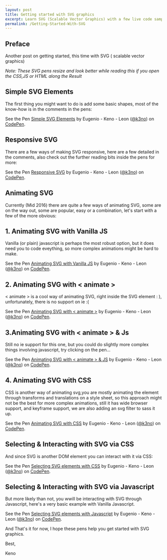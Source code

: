 ```yaml
---
layout: post
title: Getting started with SVG graphics
excerpt: Learn SVG (Scalable Vector Graphics) with a few live code samples.
permalink: /Getting-Started-With-SVG
---
```


<h2><b>Preface</b></h2>

Another post on getting started, this time with SVG ( scalable vector graphics)


*Note: These SVG pens resize and look better while reading this if you open the CSS,JS or HTML along the Result*


<h2><b>Simple SVG Elements</b></h2>

The first thing you might want to do is add some basic shapes, most of the know-how is in the comments in the pens:

<p data-height="440" data-theme-id="0" data-slug-hash="WxGBaK" data-default-tab="html,result" data-user="k3no" data-embed-version="2" class="codepen">See the Pen <a href="http://codepen.io/k3no/pen/WxGBaK/">Simple SVG Elements</a> by Eugenio - Keno -  Leon (<a href="http://codepen.io/k3no">@k3no</a>) on <a href="http://codepen.io">CodePen</a>.</p>
<script async src="//assets.codepen.io/assets/embed/ei.js"></script>

<h2><b>Responsive SVG</b></h2>

There are a few ways of making SVG responsive, here are a few detailed in the comments, also check out the further reading bits inside the pens for more:

<p data-height="440" data-theme-id="0" data-slug-hash="MebJvW" data-default-tab="html,result" data-user="k3no" data-embed-version="2" class="codepen">See the Pen <a href="http://codepen.io/k3no/pen/MebJvW/">Responsive SVG</a> by Eugenio - Keno -  Leon (<a href="http://codepen.io/k3no">@k3no</a>) on <a href="http://codepen.io">CodePen</a>.</p>
<script async src="//assets.codepen.io/assets/embed/ei.js"></script>


<h2><b>Animating SVG</b></h2>

Currently (Mid 2016) there are quite a few ways of animating SVG, some are on the way out, some are popular, easy or a combination, let's start with a few of the more obvious:

<h2><b>1. Animating SVG with Vanilla JS</b></h2>

Vanilla (or plain) javascript is perhaps the most robust option, but it does need you to code eveything, so more complex animations might be hard to make.

<p data-height="440" data-theme-id="0" data-slug-hash="beBmeq" data-default-tab="js,result" data-user="k3no" data-embed-version="2" class="codepen">See the Pen <a href="http://codepen.io/k3no/pen/beBmeq/">Animating SVG with Vanilla JS</a> by Eugenio - Keno -  Leon (<a href="http://codepen.io/k3no">@k3no</a>) on <a href="http://codepen.io">CodePen</a>.</p>
<script async src="//assets.codepen.io/assets/embed/ei.js"></script>


<h2><b>2. Animating SVG with &lt; animate &gt; </b></h2>

&lt; animate &gt; is a cool way of animating SVG, right inside the SVG element : ), unfortunately, there is no support on ie :(

  <p data-height="440" data-theme-id="0" data-slug-hash="vKyVby" data-default-tab="html,result" data-user="k3no" data-embed-version="2" class="codepen">See the Pen <a href="http://codepen.io/k3no/pen/vKyVby/">Animating SVG with < animate ></a> by Eugenio - Keno -  Leon (<a href="http://codepen.io/k3no">@k3no</a>) on <a href="http://codepen.io">CodePen</a>.</p>
  <script async src="//assets.codepen.io/assets/embed/ei.js"></script>

<h2><b>3.Animating SVG with &lt; animate &gt; & Js </b></h2>

Still no ie support for this one, but you could do slightly more complex things involving javascript, try clicking on the pen...

<p data-height="440" data-theme-id="0" data-slug-hash="dXNYMp" data-default-tab="html,result" data-user="k3no" data-embed-version="2" class="codepen">See the Pen <a href="http://codepen.io/k3no/pen/dXNYMp/">Animating SVG with < animate > & JS</a> by Eugenio - Keno -  Leon (<a href="http://codepen.io/k3no">@k3no</a>) on <a href="http://codepen.io">CodePen</a>.</p>
<script async src="//assets.codepen.io/assets/embed/ei.js"></script>

<h2><b>4. Animating SVG with CSS</b></h2>

CSS is another way of animating svg,you are mostly animating the element through transforms and translations on a style sheet, so this approach might not be the best for more complex animations, still it has wide browser support, and keyframe support, we are also adding an svg filter to sass it up.

<p data-height="440" data-theme-id="0" data-slug-hash="oLBGwr" data-default-tab="html,result" data-user="k3no" data-embed-version="2" class="codepen">See the Pen <a href="http://codepen.io/k3no/pen/oLBGwr/">Animating  SVG  with CSS</a> by Eugenio - Keno -  Leon (<a href="http://codepen.io/k3no">@k3no</a>) on <a href="http://codepen.io">CodePen</a>.</p>
<script async src="//assets.codepen.io/assets/embed/ei.js"></script>

<h2><b>Selecting & Interacting with SVG via CSS</b></h2>

And since SVG is another DOM element you can interact with it via CSS:

<p data-height="440" data-theme-id="0" data-slug-hash="JKEYOR" data-default-tab="html,result" data-user="k3no" data-embed-version="2" class="codepen">See the Pen <a href="http://codepen.io/k3no/pen/JKEYOR/">Selecting SVG elements with CSS</a> by Eugenio - Keno -  Leon (<a href="http://codepen.io/k3no">@k3no</a>) on <a href="http://codepen.io">CodePen</a>.</p>
<script async src="//assets.codepen.io/assets/embed/ei.js"></script>

<h2><b>Selecting & Interacting with SVG via Javascript</b></h2>

But more likely than not, you wwill be interacting with SVG through Javascript, here's a very basic example with Vanilla Javascript.

<p data-height="440" data-theme-id="0" data-slug-hash="LZxrXP" data-default-tab="html,result" data-user="k3no" data-embed-version="2" class="codepen">See the Pen <a href="http://codepen.io/k3no/pen/LZxrXP/">Selecting SVG elements with Javascript</a> by Eugenio - Keno -  Leon (<a href="http://codepen.io/k3no">@k3no</a>) on <a href="http://codepen.io">CodePen</a>.</p>
<script async src="//assets.codepen.io/assets/embed/ei.js"></script>

And That's it for now, I hope these pens help you get started with SVG graphics.

Best,

Keno
